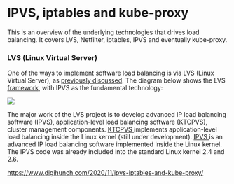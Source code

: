 # IPVS, iptables and kube-proxy

This is an overview of the underlying technologies that drives load balancing. It covers LVS, Netfilter, iptables, IPVS and eventually kube-proxy.

### LVS (Linux Virtual Server)

One of the ways to implement software load balancing is via LVS (Linux Virtual Server), as [previously discussed](https://www.digihunch.com/2020/01/several-ways-to-ensure-high-availability/). The diagram below shows the LVS [framework](http://www.linuxvirtualserver.org/about.html), with IPVS as the fundamental technology:

![](/Users/jack/Documents/learn/k8s/Net/images/lvs.jpeg)

The major work of the LVS project is to develop advanced IP load balancing software (IPVS), application-level load balancing software (KTCPVS), cluster management components. [KTCPVS ](http://www.linuxvirtualserver.org/software/ktcpvs/ktcpvs.html)implements application-level load balancing inside the Linux kernel (still under development). [IPVS ](http://www.linuxvirtualserver.org/software/ipvs.html)is an advanced IP load balancing software implemented inside the Linux kernel. The IPVS code was already included into the standard Linux kernel 2.4 and 2.6.







https://www.digihunch.com/2020/11/ipvs-iptables-and-kube-proxy/